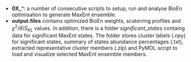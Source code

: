 - **0X_***: a number of consecutive scripts to setup, run and analyse BioEn optimisation to generate MaxEnt ensemble. 
- **output.files** contains optimized BioEn weights, scaterring profiles and $\chi^2$/$\theta$/$S_{KL}$ values. In addition, there is a folder _significant\_states_ containg data for significant MaxEnt states. The folder stores cluster labels (.npy) for significant states, summary of states abundance percentages (.txt), extracted representative cluster members (.zip) and PyMOL script to load and visualize selected MaxEnt ensemble members.